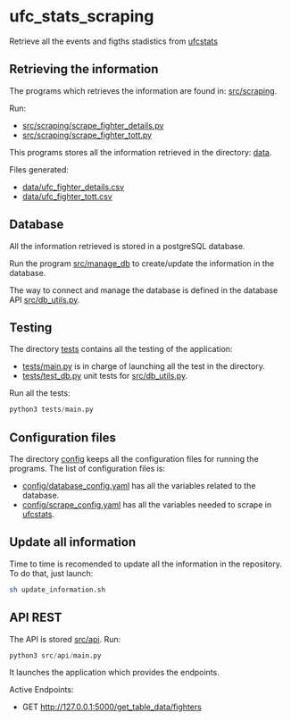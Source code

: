 # ufc_stats_scraping
Retrieve all the events and figths stadistics from [ufcstats](http://ufcstats.com/)

## Retrieving the information

The programs which retrieves the information are found in: [src/scraping](src/scraping). 

Run:

- [src/scraping/scrape_fighter_details.py](src/scraping/scrape_fighter_details.py)
- [src/scraping/scrape_fighter_tott.py](src/scraping/scrape_fighter_tott.py)

This programs stores all the information retrieved in the directory: [data](data).

Files generated:

- [data/ufc_fighter_details.csv](data/ufc_fighter_details.csv)
- [data/ufc_fighter_tott.csv](data/ufc_fighter_tott.csv)

## Database

All the information retrieved is stored in a postgreSQL database. 

Run the program [src/manage_db](src/manage_db) to create/update the information in the database. 

The way to connect and manage the database is defined in the database API [src/db_utils.py](src/db_utils.py).

## Testing

The directory [tests](tests) contains all the testing of the application:

- [tests/main.py](tests/main.py) is in charge of launching all the test in the directory.
- [tests/test_db.py](tests/test_db.py) unit tests for [src/db_utils.py](src/db_utils.py).

Run all the tests:

```python
python3 tests/main.py
```

## Configuration files

The directory [config](config) keeps all the configuration files for running the programs. The list of configuration files is:

- [config/database_config.yaml](config/database_config.yaml) has all the variables related to the database.
- [config/scrape_config.yaml](config/scrape_config.yaml) has all the variables needed to scrape in [ufcstats](http://ufcstats.com/).

## Update all information

Time to time is recomended to update all the information in the repository. To do that, just launch:

```bash
sh update_information.sh
```

## API REST

The API is stored [src/api](src/api). Run:

```python
python3 src/api/main.py
```

It launches the application which provides the endpoints.

Active Endpoints:

- GET http://127.0.0.1:5000/get_table_data/fighters


